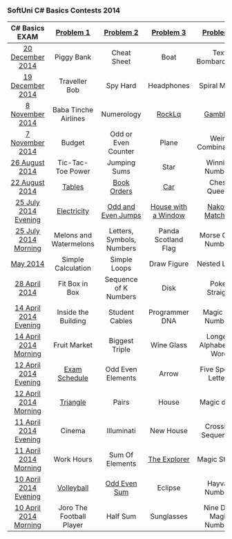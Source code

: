 ### SoftUni C# Basics Contests 2014

|     C# Basics EXAM    |         [Problem 1](https://github.com/petyakostova/Telerik-Academy/tree/master/C%23/C%23%201%20Contests/SoftUni%20Contests/Problem%201)        |         [Problem 2](https://github.com/petyakostova/Telerik-Academy/tree/master/C%23/C%23%201%20Contests/SoftUni%20Contests/Problem%202)         |      [Problem 3](https://github.com/petyakostova/Telerik-Academy/tree/master/C%23/C%23%201%20Contests/SoftUni%20Contests/Problem%203)      |         [Problem 4](https://github.com/petyakostova/Telerik-Academy/tree/master/C%23/C%23%201%20Contests/SoftUni%20Contests/Problem%204)         |     [Problem 5](https://github.com/petyakostova/Telerik-Academy/tree/master/C%23/C%23%201%20Contests/SoftUni%20Contests/Problem%205)     |
|:---------------------:|:------------------------:|:-------------------------:|:-------------------:|:-------------------------:|:-----------------:|
|    [20 December 2014](https://judge.softuni.bg/Contests/53/CSharp-Basics-Exam-20-December-2014)   |        Piggy Bank        |        Cheat Sheet        |         Boat        |      Text Bombardment     |      Bit Lock     |
|    [19 December 2014](https://judge.softuni.bg/Contests/52/CSharp-Basics-Exam-19-December-2014)   |       Traveller Bob      |          Spy Hard         |      Headphones     |       Spiral Matrix       |     Paint Ball    |
|    [8 November 2014](https://judge.softuni.bg/Contests/36/CSharp-Basics-Exam-8-November-2014)    |   Baba Tinche Airlines   |         Numerology        |        [RockLq](https://github.com/petyakostova/Telerik-Academy/tree/master/C%23/C%23%201%20Contests/SoftUni%20Contests/Problem%203/RockLq)       |          [Gambling](https://github.com/petyakostova/Telerik-Academy/tree/master/C%23/C%23%201%20Contests/SoftUni%20Contests/Problem%204/Gambling)         |    Bit Builder    |
|    [7 November 2014](https://judge.softuni.bg/Contests/37/CSharp-Basics-Exam-7-November-2014)   |          Budget          |    Odd or Even Counter    |        Plane        |     Weird Combinations    |    Bit Swapper    |
|     [26 August 2014](https://judge.softuni.bg/Contests/24/CSharp-Basics-Exam-26-August-2014)   |     Tic-Tac-Toe Power    |        Jumping Sums       |         Star        |      Winning Numbers      |       X-Bits      |
|     [22 August 2014](https://judge.softuni.bg/Contests/23/CSharp-Basics-Exam-22-August-2014)    |          [Tables](https://github.com/petyakostova/Telerik-Academy/tree/master/C%23/C%23%201%20Contests/SoftUni%20Contests/Problem%201/Tables)          |        [Book Orders](https://github.com/petyakostova/Telerik-Academy/tree/master/C%23/C%23%201%20Contests/SoftUni%20Contests/Problem%202/Book-Orders)        |         [Car](https://github.com/petyakostova/Telerik-Academy/tree/master/C%23/C%23%201%20Contests/SoftUni%20Contests/Problem%203/Car)         |        Chess Queens       |    Double Downs   |
|  [25 July 2014 Evening](https://judge.softuni.bg/Contests/18/CSharp-Basics-Exam-25-July-2014-Evening) |        [Electricity](https://github.com/petyakostova/Telerik-Academy/tree/master/C%23/C%23%201%20Contests/SoftUni%20Contests/Problem%201/Electricity)       |     [Odd and Even Jumps](https://github.com/petyakostova/Telerik-Academy/tree/master/C%23/C%23%201%20Contests/SoftUni%20Contests/Problem%202/Odd-And-Even-Jumps)    | [House with a Window](https://github.com/petyakostova/Telerik-Academy/tree/master/C%23/C%23%201%20Contests/SoftUni%20Contests/Problem%203/House-With-A-Window) |      [Nakovs Matching](https://github.com/petyakostova/Telerik-Academy/tree/master/C%23/C%23%201%20Contests/SoftUni%20Contests/Problem%204/Nakovs-Matching)      |  Change Even Bits |
|  [25 July 2014 Morning](https://judge.softuni.bg/Contests/17/CSharp-Basics-Exam-25-July-2014-Morning) |  Melons and Watermelons  | Letters, Symbols, Numbers | Panda Scotland Flag |     Morse Code Numbers    |     Bit Paths     |
|        [May 2014](https://judge.softuni.bg/Contests/1/CSharp-Basics-Sample-Exam-May-2014)       |    Simple Calculation    |        Simple Loops       |     Draw Figure     |        Nested Loops       | Bitwise Operators |
|     [28 April 2014](https://judge.softuni.bg/Contests/10/CSharp-Basics-Exam-28-April-2014)     |      Fit Box in Box      |   Sequence of K Numbers   |         Disk        |       Poker Straight      |    Friend Bits    |
| [14 April 2014 Evening](https://judge.softuni.bg/Contests/9/CSharp-Basics-Exam-14-April-2014-Evening) |    Inside the Building   |       Student Cables      |    Programmer DNA   |     Magic Car Numbers     |    Bit Flipper    |
| [14 April 2014 Morning](https://judge.softuni.bg/Contests/8/CSharp-Basics-Exam-14-April-2014-Morning) |       Fruit Market       |       Biggest Triple      |      Wine Glass     | Longest Alphabetical Word |    Bit Shooter    |
| [12 April 2014 Evening](https://judge.softuni.bg/Contests/7/CSharp-Basics-Exam-12-April-2014-Evening) |       [Exam Schedule](https://github.com/petyakostova/Telerik-Academy/tree/master/C%23/C%23%201%20Contests/SoftUni%20Contests/Problem%201/Exam-Schedule)      |     Odd Even Elements     |        Arrow        |    Five Special Letters   |     BitRoller     |
| [12 April 2014 Morning](https://judge.softuni.bg/Contests/6/CSharp-Basics-Exam-12-April-2014-Morning) |         [Triangle](https://github.com/petyakostova/Telerik-Academy/tree/master/C%23/C%23%201%20Contests/SoftUni%20Contests/Problem%201/Triangle)         |           Pairs           |        House        |        Magic dates        |    Bits Killer    |
| [11 April 2014 Evening](https://judge.softuni.bg/Contests/5/CSharp-Basics-Exam-11-April-2014-Evening) |          Cinema          |         Illuminati        |      New House      |     Crossing Sequences    |   Catch The Bits  |
| [11 April 2014 Morning](https://judge.softuni.bg/Contests/4/CSharp-Basics-Exam-11-April-2014-Morning) |        Work Hours        |      Sum Of Elements      |     [The Explorer](https://github.com/petyakostova/Telerik-Academy/tree/master/C%23/C%23%201%20Contests/SoftUni%20Contests/Problem%203/The-Explorer)    |       Magic Strings       |    Bit Sifting    |
| [10 April 2014 Evening](https://judge.softuni.bg/Contests/3/CSharp-Basics-Exam-10-April-2014-Evening) |        [Volleyball](https://github.com/petyakostova/Telerik-Academy/tree/master/C%23/C%23%201%20Contests/SoftUni%20Contests/Problem%201/Volleyball)        |        [Odd Even Sum](https://github.com/petyakostova/Telerik-Academy/tree/master/C%23/C%23%201%20Contests/SoftUni%20Contests/Problem%202/Odd-Even-Sum)       |       Eclipse       |       Hayvan Numbers      |       BitsUp      |
| [10 April 2014 Morning](https://judge.softuni.bg/Contests/2/CSharp-Basics-Exam-10-April-2014-Morning) | Joro The Football Player |          Half Sum         |      Sunglasses     |  Nine Digit Magic Numbers |   Bits Inverter   |

